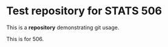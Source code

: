 # Test repository for STATS 506 

This is a **repository** demonstrating git usage.

This is for 506.
